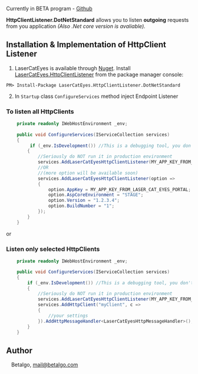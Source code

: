 Currently in BETA program - [Github](https://github.com/betalgo/LCE-DotNet-SDK)

**HttpClientListener.DotNetStandard** allows you to listen **outgoing** requests from you application *(Also .Net core version is avaliable).*

## Installation & Implementation of HttpClient Listener
1. LaserCatEyes is available through [Nuget](https://www.nuget.org/packages/LaserCatEyes.HttpClientListener/). Install [LaserCatEyes.HttpClientListener](https://www.nuget.org/packages/LaserCatEyes.HttpClientListener/) from the package manager console:
```
PM> Install-Package LaserCatEyes.HttpClientListener.DotNetStandard
```

2. In ``Startup`` class ``ConfigureServices`` method inject Endpoint Listener

### To listen all HttpClients
```csharp
    private readonly IWebHostEnvironment _env;
    
    public void ConfigureServices(IServiceCollection services)
    {
         if (_env.IsDevelopment()) //This is a debugging tool, you don't want to run it in prodcution, right!?
        {
            //Seriously do NOT run it in production environment 
            services.AddLaserCatEyesHttpClientListener(MY_APP_KEY_FROM_LASER_CAT_EYES_PORTAL);
            //OR 
            //(more option will be available soon)
            services.AddLaserCatEyesHttpClientListener(option =>
            {
                option.AppKey = MY_APP_KEY_FROM_LASER_CAT_EYES_PORTAL;
                option.AspCoreEnvironment = "STAGE";
                option.Version = "1.2.3.4";
                option.BuildNumber = "1";
            });
        }
    }
```
or
### Listen only selected HttpClients
```csharp
    private readonly IWebHostEnvironment _env;

    public void ConfigureServices(IServiceCollection services)
    {
        if (_env.IsDevelopment()) //This is a debugging tool, you don't want to run it in prodcution, right!?
        {
            //Seriously do NOT run it in production environment 
            services.AddLaserCatEyesHttpClientListener(MY_APP_KEY_FROM_LASER_CAT_EYES_PORTAL, listenAllHttpClients: false);
            services.AddHttpClient("myClient", c =>
            {
                //your settings
            }).AddHttpMessageHandler<LaserCatEyesHttpMessageHandler>();
        }
    }
```
## Author

<img src="https://www.betalgo.com/img/logo-dark.png" width="10px"> Betalgo, mail@betalgo.com
